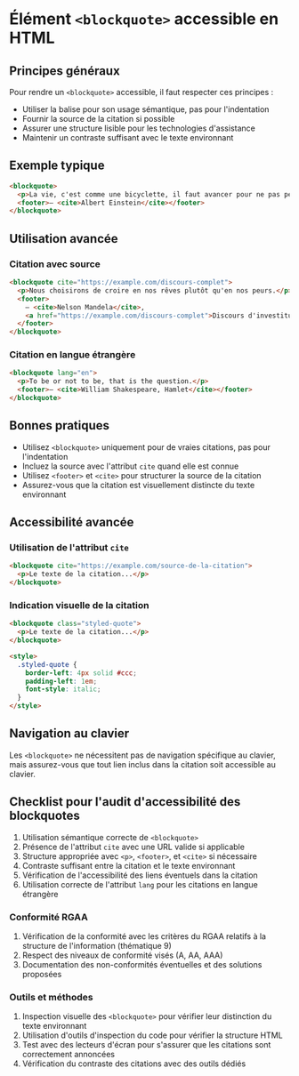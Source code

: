 # Élément `<blockquote>` accessible en HTML

## Principes généraux

Pour rendre un `<blockquote>` accessible, il faut respecter ces principes :

- Utiliser la balise pour son usage sémantique, pas pour l'indentation
- Fournir la source de la citation si possible
- Assurer une structure lisible pour les technologies d'assistance
- Maintenir un contraste suffisant avec le texte environnant

## Exemple typique

```html
<blockquote>
  <p>La vie, c'est comme une bicyclette, il faut avancer pour ne pas perdre l'équilibre.</p>
  <footer>— <cite>Albert Einstein</cite></footer>
</blockquote>
```

## Utilisation avancée

### Citation avec source

```html
<blockquote cite="https://example.com/discours-complet">
  <p>Nous choisirons de croire en nos rêves plutôt qu'en nos peurs.</p>
  <footer>
    — <cite>Nelson Mandela</cite>, 
    <a href="https://example.com/discours-complet">Discours d'investiture (1994)</a>
  </footer>
</blockquote>
```

### Citation en langue étrangère

```html
<blockquote lang="en">
  <p>To be or not to be, that is the question.</p>
  <footer>— <cite>William Shakespeare, Hamlet</cite></footer>
</blockquote>
```

## Bonnes pratiques

- Utilisez `<blockquote>` uniquement pour de vraies citations, pas pour l'indentation
- Incluez la source avec l'attribut `cite` quand elle est connue
- Utilisez `<footer>` et `<cite>` pour structurer la source de la citation
- Assurez-vous que la citation est visuellement distincte du texte environnant

## Accessibilité avancée

### Utilisation de l'attribut `cite`

```html
<blockquote cite="https://example.com/source-de-la-citation">
  <p>Le texte de la citation...</p>
</blockquote>
```

### Indication visuelle de la citation

```html
<blockquote class="styled-quote">
  <p>Le texte de la citation...</p>
</blockquote>

<style>
  .styled-quote {
    border-left: 4px solid #ccc;
    padding-left: 1em;
    font-style: italic;
  }
</style>
```

## Navigation au clavier

Les `<blockquote>` ne nécessitent pas de navigation spécifique au clavier, mais assurez-vous que tout lien inclus dans la citation soit accessible au clavier.

## Checklist pour l'audit d'accessibilité des blockquotes

1. Utilisation sémantique correcte de `<blockquote>`
2. Présence de l'attribut `cite` avec une URL valide si applicable
3. Structure appropriée avec `<p>`, `<footer>`, et `<cite>` si nécessaire
4. Contraste suffisant entre la citation et le texte environnant
5. Vérification de l'accessibilité des liens éventuels dans la citation
6. Utilisation correcte de l'attribut `lang` pour les citations en langue étrangère

### Conformité RGAA

1. Vérification de la conformité avec les critères du RGAA relatifs à la structure de l'information (thématique 9)
2. Respect des niveaux de conformité visés (A, AA, AAA)
3. Documentation des non-conformités éventuelles et des solutions proposées

### Outils et méthodes

1. Inspection visuelle des `<blockquote>` pour vérifier leur distinction du texte environnant
2. Utilisation d'outils d'inspection du code pour vérifier la structure HTML
3. Test avec des lecteurs d'écran pour s'assurer que les citations sont correctement annoncées
4. Vérification du contraste des citations avec des outils dédiés
